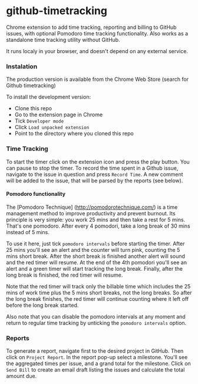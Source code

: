 github-timetracking
===================

Chrome extension to add time tracking, reporting and billing to GitHub issues, with optional Pomodoro time tracking functionality. Also works as a standalone time tracking utility without GitHub.

It runs localy in your browser, and doesn't depend on any external service.

### Instalation

The production version is available from the Chrome Web Store (search for Github timetracking)

To install the development version:

- Clone this repo
- Go to the extension page in Chrome
- Tick `Developer mode`
- Click `Load unpacked extension`
- Point to the directory where you cloned this repo


### Time Tracking

To start the timer click on the extension icon and press the play button. You can pause to stop the timer. To record the time spent in a Github issue, navigate to the issue in question and press `Record Time`. A new comment will be added to the issue, that will be parsed by the reports (see below).

#### Pomodoro functionality
The [Pomodoro Technique] (http://pomodorotechnique.com/) is a time management method to improve productivity and prevent burnout. Its principle is very simple: you work 25 mins and then take a rest for 5 mins. That's one pomodoro. After every 4 pomodori, take a long break of 30 mins instead of 5 mins.

To use it here, just tick `pomodoro intervals` before starting the timer. After 25 mins you'll see an alert and the counter will turn pink, counting the 5 mins short break. After the short break is finished another alert will sound and the red timer will resume. At the end of the 4th pomodori you'll see an alert and a green timer will start tracking the long break. Finally, after the long break is finished, the red timer will resume.

Note that the red timer will track only the billable time which includes the 25 mins of work time plus the 5 mins short breaks, not the long breaks. So after the long break finishes, the red timer will continue counting where it left off before the long break started.

Also note that you can disable the pomodoro intervals at any moment and return to regular time tracking by unticking the `pomodoro intervals` option.

### Reports

To generate a report, navigate first to the desired project in GitHub. Then click on `Project Report`. In the report pop-up select a milestone. You'll see the aggregated times per issue, and a grand total for the milestone. Click on `Send Bill` to create an email draft listing the issues and calculate the total amount due.
